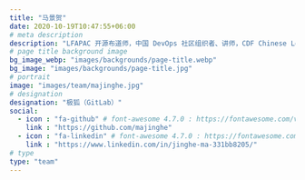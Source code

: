 ```yaml
---
title: "马景贺"
date: 2020-10-19T10:47:55+06:00
# meta description
description: "LFAPAC 开源布道师，中国 DevOps 社区组织者、讲师，CDF Chinese Localization SIG co-chair，关于云原生和 DevSecOps 领域。"
# page title background image
bg_image_webp: "images/backgrounds/page-title.webp"
bg_image: "images/backgrounds/page-title.jpg"
# portrait
image: "images/team/majinghe.jpg"
# designation
designation: "极狐（GitLab）"
social:
  - icon : "fa-github" # font-awesome 4.7.0 : https://fontawesome.com/v4.7.0/icons/
    link : "https://github.com/majinghe"
  - icon : "fa-linkedin" # font-awesome 4.7.0 : https://fontawesome.com/v4.7.0/icons/
    link : "https://www.linkedin.com/in/jinghe-ma-331bb8205/"
# type
type: "team"
---
```


